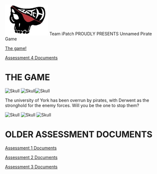 ![Logo](teamlogo.jpeg) Team iPatch PROUDLY PRESENTS Unnamed Pirate Game

[The game!](./Assessment-4/PirateGame4.zip)

[Assessment 4 Documents](./Assessment-4/assessment4.html)

# THE GAME

![Skull](http://bestanimations.com/Humans/SkullBones/skull-bones-animated-gif-1.gif) ![Skull](http://bestanimations.com/Humans/SkullBones/skull-bones-animated-gif-1.gif)![Skull](http://bestanimations.com/Humans/SkullBones/skull-bones-animated-gif-1.gif)


The university of York has been overrun by pirates, with Derwent as the stronghold for the enemy forces. Will you be the one to stop them?

![Skull](http://bestanimations.com/Humans/SkullBones/skull-bones-animated-gif-1.gif) ![Skull](http://bestanimations.com/Humans/SkullBones/skull-bones-animated-gif-1.gif) ![Skull](http://bestanimations.com/Humans/SkullBones/skull-bones-animated-gif-1.gif)

# OLDER ASSESSMENT DOCUMENTS

[Assessment 1 Documents](./Assessment-1/assessment1.html)

[Assessment 2 Documents](./Assessment-2/assessment2.html)

[Assessment 3 Documents](./Assessment-3/assessment3.html)

